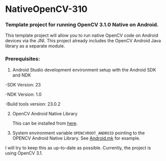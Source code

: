 # NativeOpenCV-310
### Template project for running OpenCV 3.1.0 Native on Android.

This template project will allow you to run native OpenCV code on Android devices via the 
JNI. This project already includes the OpenCV Android Java library as a separate module.

### Prerequisites:
 
 1. Android Studio development environment setup with the Android SDK and NDK
 
  -SDK Version: 23
 
  -NDK Version: 1.0
 
  -Build tools version: 23.0.2
  
  2. OpenCV Android Native Library

      This can be installed from [here](http://sourceforge.net/projects/opencvlibrary/files/opencv-android/3.1.0/OpenCV-3.1.0-android-sdk.zip/download).
    
  3. System environment variable `OPENCVROOT_ANDROID` pointing to the OPENCV Android Native Library. See [Android.mk](NativeOpenCV-310/app/src/main/jni/Android.mk) for example.
 
I will try to keep this as up-to-date as possible. Currently, the project is using OpenCV 3.1.
